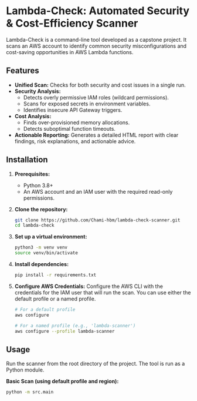 # Lambda-Check: Automated Security & Cost-Efficiency Scanner

Lambda-Check is a command-line tool developed as a capstone project. It scans an AWS account to identify common security misconfigurations and cost-saving opportunities in AWS Lambda functions.

## Features

- **Unified Scan:** Checks for both security and cost issues in a single run.
- **Security Analysis:**
  - Detects overly permissive IAM roles (wildcard permissions).
  - Scans for exposed secrets in environment variables.
  - Identifies insecure API Gateway triggers.
- **Cost Analysis:**
  - Finds over-provisioned memory allocations.
  - Detects suboptimal function timeouts.
- **Actionable Reporting:** Generates a detailed HTML report with clear findings, risk explanations, and actionable advice.

## Installation

1.  **Prerequisites:**
    - Python 3.8+
    - An AWS account and an IAM user with the required read-only permissions.

2.  **Clone the repository:**
    ```bash
    git clone https://github.com/Chami-hbm/lambda-check-scanner.git
    cd lambda-check
    ```

3.  **Set up a virtual environment:**
    ```bash
    python3 -m venv venv
    source venv/bin/activate
    ```

4.  **Install dependencies:**
    ```bash
    pip install -r requirements.txt
    ```

5.  **Configure AWS Credentials:**
    Configure the AWS CLI with the credentials for the IAM user that will run the scan. You can use either the default profile or a named profile.
    ```bash
    # For a default profile
    aws configure

    # For a named profile (e.g., 'lambda-scanner')
    aws configure --profile lambda-scanner
    ```

## Usage

Run the scanner from the root directory of the project. The tool is run as a Python module.

**Basic Scan (using default profile and region):**
```bash
python -m src.main
